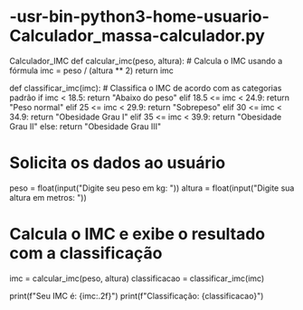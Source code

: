 # -usr-bin-python3-home-usuario-Calculador_massa-calculador.py
Calculador_IMC
def calcular_imc(peso, altura):
    # Calcula o IMC usando a fórmula
    imc = peso / (altura ** 2)
    return imc

def classificar_imc(imc):
    # Classifica o IMC de acordo com as categorias padrão
    if imc < 18.5:
        return "Abaixo do peso"
    elif 18.5 <= imc < 24.9:
        return "Peso normal"
    elif 25 <= imc < 29.9:
        return "Sobrepeso"
    elif 30 <= imc < 34.9:
        return "Obesidade Grau I"
    elif 35 <= imc < 39.9:
        return "Obesidade Grau II"
    else:
        return "Obesidade Grau III"

# Solicita os dados ao usuário
peso = float(input("Digite seu peso em kg: "))
altura = float(input("Digite sua altura em metros: "))

# Calcula o IMC e exibe o resultado com a classificação
imc = calcular_imc(peso, altura)
classificacao = classificar_imc(imc)

print(f"Seu IMC é: {imc:.2f}")
print(f"Classificação: {classificacao}")
